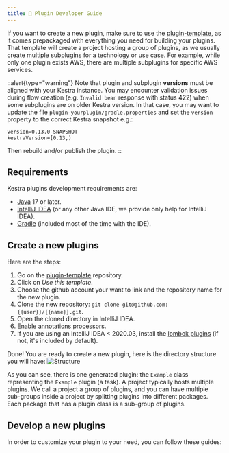 ```yaml
---
title: 🧩 Plugin Developer Guide
---
```



If you want to create a new plugin, make sure to use the [plugin-template](https://github.com/kestra-io/plugin-template), as it comes prepackaged with everything you need for building your plugins. That template will create a project hosting a group of plugins, as we usually create multiple subplugins for a technology or use case. For example, while only one plugin exists AWS, there are multiple subplugins for specific AWS services.

::alert{type="warning"}
Note that plugin and subplugin **versions** must be aligned with your Kestra instance. You may encounter validation issues during flow creation (e.g. `Invalid bean` response with status 422) when some subplugins are on older Kestra version. In that case, you may want to update the file `plugin-yourplugin/gradle.properties` and set the `version` property to the correct Kestra snapshot e.g.:
```
version=0.13.0-SNAPSHOT
kestraVersion=[0.13,)
```

Then rebuild and/or publish the plugin.
::


## Requirements
Kestra plugins development requirements are:
* [Java](https://java.com) 17 or later.
* [IntelliJ IDEA](https://www.jetbrains.com/idea/) (or any other Java IDE, we provide only help for IntelliJ IDEA).
* [Gradle](https://gradle.org/) (included most of the time with the IDE).


## Create a new plugins

Here are the steps:

1. Go on the [plugin-template](https://github.com/kestra-io/plugin-template) repository.
2. Click on *Use this template*.
3. Choose the github account your want to link and the repository name for the new plugin.
4. Clone the new repository: `git clone git@github.com:{{user}}/{{name}}.git`.
5. Open the cloned directory in IntelliJ IDEA.
6. Enable [annotations processors](https://www.jetbrains.com/help/idea/annotation-processors-support.html).
7. If you are using an IntelliJ IDEA < 2020.03, install the [lombok plugins](https://plugins.jetbrains.com/plugin/6317-lombok) (if not, it's included by default).


Done! You are ready to create a new plugin, here is the directory structure you will have:
![Structure](/docs/plugin-developer-guide/plugins-architecture.png)

As you can see, there is one generated plugin: the `Example` class representing the `Example` plugin (a task).
A project typically hosts multiple plugins. We call a project a group of plugins, and you can have multiple sub-groups inside a project by splitting plugins into different packages. Each package that has a plugin class is a sub-group of plugins.


## Develop a new plugins
In order to customize your plugin to your need, you can follow these guides:

<ChildTableOfContents :max="1" />
